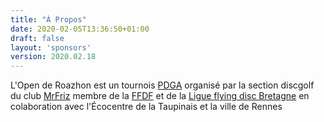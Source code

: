 ```yaml
---
title: "À Propos"
date: 2020-02-05T13:36:50+01:00
draft: false
layout: 'sponsors'
version: 2020.02.18
---
```


L'Open de Roazhon est un tournois [PDGA](https://www.pdga.com/) organisé par la section discgolf du club [MrFriz](https://www.mrfriz.fr) membre de la [FFDF](http://www.ffdf.fr) et de la [Ligue flying disc Bretagne](https://www.facebook.com/LigueFlyingDiscBretagne) en colaboration avec l'Écocentre de la Taupinais et la ville de Rennes
